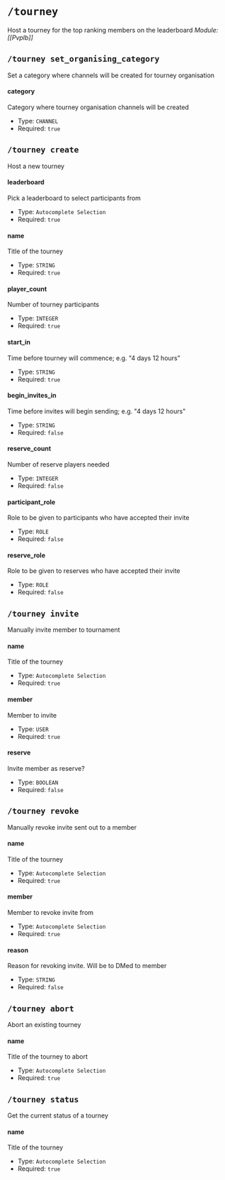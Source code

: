 # `/tourney`
Host a tourney for the top ranking members on the leaderboard
*Module: [[Pvplb]]*
## `/tourney set_organising_category`
Set a category where channels will be created for tourney organisation
#### category
Category where tourney organisation channels will be created
- Type: `CHANNEL`
- Required: `true`
## `/tourney create`
Host a new tourney
#### leaderboard
Pick a leaderboard to select participants from
- Type: `Autocomplete Selection`
- Required: `true`
#### name
Title of the tourney
- Type: `STRING`
- Required: `true`
#### player_count
Number of tourney participants
- Type: `INTEGER`
- Required: `true`
#### start_in
Time before tourney will commence; e.g. "4 days 12 hours"
- Type: `STRING`
- Required: `true`
#### begin_invites_in
Time before invites will begin sending; e.g. "4 days 12 hours"
- Type: `STRING`
- Required: `false`
#### reserve_count
Number of reserve players needed
- Type: `INTEGER`
- Required: `false`
#### participant_role
Role to be given to participants who have accepted their invite
- Type: `ROLE`
- Required: `false`
#### reserve_role
Role to be given to reserves who have accepted their invite
- Type: `ROLE`
- Required: `false`
## `/tourney invite`
Manually invite member to tournament
#### name
Title of the tourney
- Type: `Autocomplete Selection`
- Required: `true`
#### member
Member to invite
- Type: `USER`
- Required: `true`
#### reserve
Invite member as reserve?
- Type: `BOOLEAN`
- Required: `false`
## `/tourney revoke`
Manually revoke invite sent out to a member
#### name
Title of the tourney
- Type: `Autocomplete Selection`
- Required: `true`
#### member
Member to revoke invite from
- Type: `Autocomplete Selection`
- Required: `true`
#### reason
Reason for revoking invite. Will be to DMed to member
- Type: `STRING`
- Required: `false`
## `/tourney abort`
Abort an existing tourney
#### name
Title of the tourney to abort
- Type: `Autocomplete Selection`
- Required: `true`
## `/tourney status`
Get the current status of a tourney
#### name
Title of the tourney
- Type: `Autocomplete Selection`
- Required: `true`